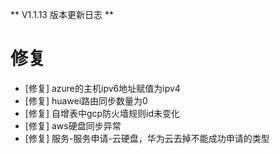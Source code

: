 ** V1.1.13 版本更新日志 **

# 修复
- [修复] azure的主机ipv6地址赋值为ipv4
- [修复] huawei路由同步数量为0
- [修复] 自增表中gcp防火墙规则id未变化
- [修复] aws硬盘同步异常
- [修复] 服务-服务申请-云硬盘，华为云去掉不能成功申请的类型